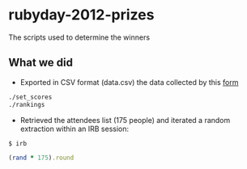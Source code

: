 rubyday-2012-prizes
===================

The scripts used to determine the winners

What we did
-----------

* Exported in CSV format (data.csv) the data collected by this [form](https://docs.google.com/spreadsheet/viewform?formkey=dGwtOXpkeXAtZHRJV0Z6OGtFTlA1MWc6MQ#gid=0)

```bash
./set_scores
./rankings
```

* Retrieved the attendees list (175 people) and iterated a random extraction within an IRB session:

```bash
$ irb
```
```ruby
(rand * 175).round
```
